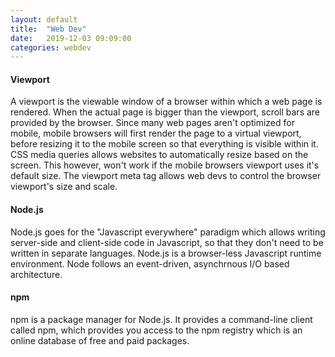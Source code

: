 ```yaml
---
layout: default
title:  "Web Dev"
date:   2019-12-03 09:09:00
categories: webdev
---
```


#### Viewport
A viewport is the viewable window of a browser within which a web page is rendered. When the actual page is bigger than the viewport, scroll bars are provided by the browser. Since many web pages aren't optimized for mobile, mobile browsers will first render the page to a virtual viewport, before resizing it to the mobile screen so that everything is visible within it. CSS media queries allows websites to automatically resize based on the screen. This however, won't work if the mobile browsers viewport uses it's default size. The viewport meta tag allows web devs to control the browser viewport's size and scale.

#### Node.js
Node.js goes for the "Javascript everywhere" paradigm which allows writing server-side and client-side code in Javascript, so that they don't need to be written in separate languages. Node.js is a browser-less Javascript runtime environment. Node follows an event-driven, asynchrnous I/O based architecture.

#### npm
npm is a package manager for Node.js. It provides a command-line client called npm, which provides you access to the npm registry which is an online database of free and paid packages.
